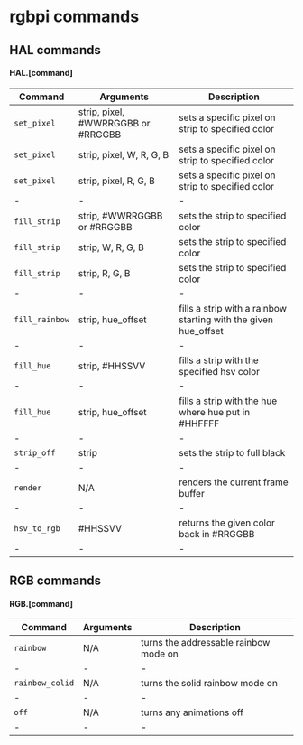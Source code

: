 # rgbpi commands

## HAL commands

#### HAL.[command]

|Command|Arguments|Description|
|-|-|-|
|`set_pixel`|strip, pixel, #WWRRGGBB or #RRGGBB|sets a specific pixel on strip to specified color|
|`set_pixel`|strip, pixel, W, R, G, B|sets a specific pixel on strip to specified color|
|`set_pixel`|strip, pixel, R, G, B|sets a specific pixel on strip to specified color|
|-|-|-|
|`fill_strip`|strip, #WWRRGGBB or #RRGGBB|sets the strip to specified color|
|`fill_strip`|strip, W, R, G, B|sets the strip to specified color|
|`fill_strip`|strip, R, G, B|sets the strip to specified color|
|-|-|-|
|`fill_rainbow`|strip, hue_offset|fills a strip with a rainbow starting with the given hue_offset|
|-|-|-|
|`fill_hue`|strip, #HHSSVV|fills a strip with the specified hsv color|
|-|-|-|
|`fill_hue`|strip, hue_offset|fills a strip with the hue where hue put in #HHFFFF|
|-|-|-|
|`strip_off`|strip|sets the strip to full black|
|-|-|-|
|`render`|N/A|renders the current frame buffer|
|-|-|-|
|`hsv_to_rgb`|#HHSSVV|returns the given color back in #RRGGBB|
|-|-|-|

## RGB commands

#### RGB.[command]

|Command|Arguments|Description|
|-|-|-|
|`rainbow`|N/A|turns the addressable rainbow mode on|
|-|-|-|
|`rainbow_colid`|N/A|turns the solid rainbow mode on|
|-|-|-|
|`off`|N/A|turns any animations off|
|-|-|-|
